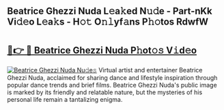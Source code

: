 ## Beatrice Ghezzi Nuda L𝚎a𝚔ed N𝚞𝚍e - Part-nKk Vi𝚍𝚎o L𝚎a𝚔s - H𝚘𝚝 O𝚗𝚕yf𝚊ns P𝚑𝚘tos RdwfW

# <h2><a href="http://kfcs8g.oniu.top/?m=Beatrice+Ghezzi+Nuda">🔗👉 🔴 Beatrice Ghezzi Nuda P𝚑ot𝚘𝚜 V𝚒d𝚎o</a></h2>

[![Beatrice Ghezzi Nuda Nu𝚍e𝚜](https://i.imgur.com/0qMVB7G.gif)](http://kfcs8g.oniu.top/?m=Beatrice+Ghezzi+Nuda)
Virtual artist and entertainer Beatrice Ghezzi Nuda, acclaimed for sharing dance and lifestyle inspiration through popular dance trends and brief films. Beatrice Ghezzi Nuda's public image is marked by its friendly and relatable nature, but the mysteries of his personal life remain a tantalizing enigma.  
